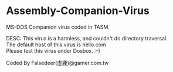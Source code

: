 # Assembly-Companion-Virus
MS-DOS Companion virus coded in TASM.

DESC: This virus is a harmless, and couldn't do directory traversal.   
      The default host of this virus is hello.com  
      Please test this virus under Dosbox. :-)  
      
Coded By Falsedeer(虛鹿)@gamer.com.tw  
